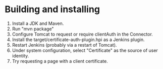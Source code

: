 Building and installing
=======================

1. Install a JDK and Maven.
2. Run "mvn package"
3. Configure Tomcat to request or require clientAuth in the Connector.
4. Install the target/certificate-auth-plugin.hpi as a Jenkins plugin.
5. Restart Jenkins (probably via a restart of Tomcat).
6. Under system configuration, select "Certificate" as the source of user identity.
7. Try requesting a page with a client certificate.
